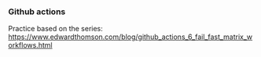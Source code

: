 ### Github actions

Practice based on the series: https://www.edwardthomson.com/blog/github_actions_6_fail_fast_matrix_workflows.html
